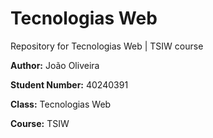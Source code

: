 # Tecnologias Web

Repository for Tecnologias Web | TSIW course

**Author:** João Oliveira

**Student Number:** 40240391

**Class:** Tecnologias Web

**Course:** TSIW
